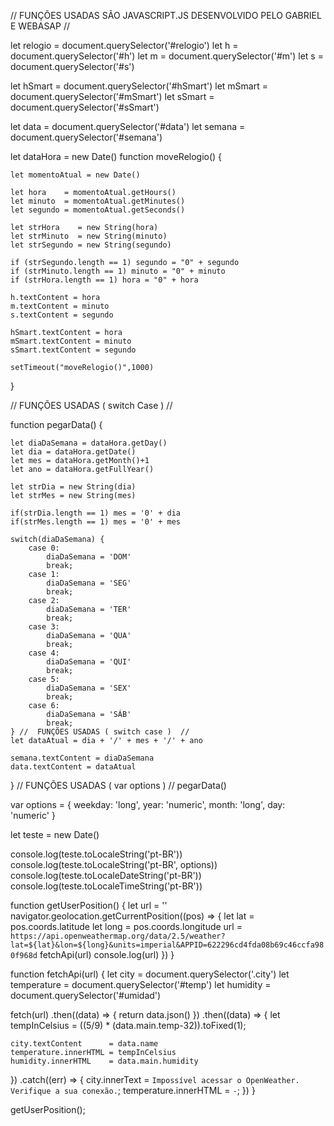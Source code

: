 //   FUNÇÕES USADAS SÃO JAVASCRIPT.JS DESENVOLVIDO PELO GABRIEL E WEBASAP   //


let relogio = document.querySelector('#relogio')
let h = document.querySelector('#h')
let m = document.querySelector('#m')
let s = document.querySelector('#s')

let hSmart = document.querySelector('#hSmart')
let mSmart = document.querySelector('#mSmart')
let sSmart = document.querySelector('#sSmart')

let data = document.querySelector('#data')
let semana = document.querySelector('#semana')

let dataHora = new Date()
function moveRelogio() { 

    let momentoAtual = new Date()

    let hora    = momentoAtual.getHours() 
    let minuto  = momentoAtual.getMinutes() 
    let segundo = momentoAtual.getSeconds() 

    let strHora    = new String(hora)
    let strMinuto  = new String(minuto)
    let strSegundo = new String(segundo)

    if (strSegundo.length == 1) segundo = "0" + segundo 
    if (strMinuto.length == 1) minuto = "0" + minuto 
    if (strHora.length == 1) hora = "0" + hora 

    h.textContent = hora
    m.textContent = minuto
    s.textContent = segundo

    hSmart.textContent = hora
    mSmart.textContent = minuto
    sSmart.textContent = segundo

    setTimeout("moveRelogio()",1000) 
}

// FUNÇÕES USADAS ( switch Case ) //

function pegarData() {

    let diaDaSemana = dataHora.getDay()
    let dia = dataHora.getDate()
    let mes = dataHora.getMonth()+1
    let ano = dataHora.getFullYear()

    let strDia = new String(dia)
    let strMes = new String(mes)

    if(strDia.length == 1) mes = '0' + dia
    if(strMes.length == 1) mes = '0' + mes

    switch(diaDaSemana) {
        case 0:
            diaDaSemana = 'DOM'
            break;
        case 1:
            diaDaSemana = 'SEG'
            break;
        case 2:
            diaDaSemana = 'TER'
            break;
        case 3:
            diaDaSemana = 'QUA'
            break;
        case 4:
            diaDaSemana = 'QUI'
            break;
        case 5:
            diaDaSemana = 'SEX'
            break;
        case 6:
            diaDaSemana = 'SÁB'
            break;
    } //  FUNÇÕES USADAS ( switch case )  //
    let dataAtual = dia + '/' + mes + '/' + ano

    semana.textContent = diaDaSemana
    data.textContent = dataAtual

}
// FUNÇÕES USADAS ( var options )  //
pegarData()

var options = {
    weekday: 'long',
    year: 'numeric',
    month: 'long',
    day: 'numeric'
    }

let teste = new Date()

console.log(teste.toLocaleString('pt-BR'))
console.log(teste.toLocaleString('pt-BR', options))
console.log(teste.toLocaleDateString('pt-BR'))
console.log(teste.toLocaleTimeString('pt-BR'))

function getUserPosition() {
  let url = ''
  navigator.geolocation.getCurrentPosition((pos) => {
    let lat = pos.coords.latitude
    let long = pos.coords.longitude
    url = `https://api.openweathermap.org/data/2.5/weather?lat=${lat}&lon=${long}&units=imperial&APPID=622296cd4fda08b69c46ccfa980f968d`
    fetchApi(url)
    console.log(url)
  })
}

function fetchApi(url) {
  let city = document.querySelector('.city')
  let temperature = document.querySelector('#temp')
  let humidity = document.querySelector('#umidad')

  fetch(url)
  .then((data) => {
    return data.json()
  })
  .then((data) => {
    let tempInCelsius = ((5/9) * (data.main.temp-32)).toFixed(1);
    
    city.textContent      = data.name
    temperature.innerHTML = tempInCelsius
    humidity.innerHTML    = data.main.humidity
  })
  .catch((err) => {
    city.innerText = `Impossível acessar o OpenWeather. Verifique a sua conexão.`;
    temperature.innerHTML = `-`;
  })
}

getUserPosition();
